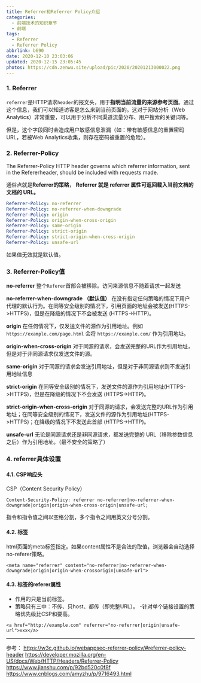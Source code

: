 ```yaml
---
title: Referrer和Referrer Policy介绍
categories:
  - 前端技术的知识章节
  - 前端
tags:
  - Referrer
  - Referrer Policy
abbrlink: b690
date: 2020-12-10 23:03:06
updated: 2020-12-15 23:05:45
photos: https://cdn.zenwu.site/upload/pic/2020/20201213000022.png
---
```

### 1. Referrer

`referrer`是HTTP请求`header`的报文头，用于**指明当前流量的来源参考页面**。通过这个信息，我们可以知道访客是怎么来到当前页面的。这对于网站分析（Web Analytics）非常重要，可以用于分析不同渠道流量分布、用户搜索的关键词等。

但是，这个字段同时会造成用户敏感信息泄漏（如：带有敏感信息的重置密码URL，若被Web Analytics收集，则存在密码被重置的危险）。

### 2. Referrer-Policy

The Referrer-Policy HTTP header governs which referrer information, sent in the Refererheader, should be included with requests made.

通俗点就是**Referrer的策略**， **Referrer 就是 referrer 属性可返回载入当前文档的文档的 URL。**

<!-- more -->

``` yaml
Referrer-Policy: no-referrer
Referrer-Policy: no-referrer-when-downgrade
Referrer-Policy: origin
Referrer-Policy: origin-when-cross-origin
Referrer-Policy: same-origin
Referrer-Policy: strict-origin
Referrer-Policy: strict-origin-when-cross-origin
Referrer-Policy: unsafe-url
```

如果值无效就是默认值。

### 3. Referrer-Policy值

**no-referrer**
整个`Referer`首部会被移除。访问来源信息不随着请求一起发送

**no-referrer-when-downgrade （默认值）**
在没有指定任何策略的情况下用户代理的默认行为。在同等安全级别的情况下，引用页面的地址会被发送(HTTPS->HTTPS)，但是在降级的情况下不会被发送 (HTTPS->HTTP)。

**origin**
在任何情况下，仅发送文件的源作为引用地址。例如 `https://example.com/page.html` 会将 `https://example.com/` 作为引用地址。

**origin-when-cross-origin**
对于同源的请求，会发送完整的URL作为引用地址，但是对于非同源请求仅发送文件的源。

**same-origin**
对于同源的请求会发送引用地址，但是对于非同源请求则不发送引用地址信息

**strict-origin**
在同等安全级别的情况下，发送文件的源作为引用地址(HTTPS->HTTPS)，但是在降级的情况下不会发送 (HTTPS->HTTP)。

**strict-origin-when-cross-origin**
对于同源的请求，会发送完整的URL作为引用地址；在同等安全级别的情况下，发送文件的源作为引用地址(HTTPS->HTTPS)；在降级的情况下不发送此首部 (HTTPS->HTTP)。

**unsafe-url**
无论是同源请求还是非同源请求，都发送完整的 URL（移除参数信息之后）作为引用地址。（最不安全的策略了）

### 4. referrer具体设置

#### 4.1. CSP响应头

CSP（Content Security Policy）

```
Content-Security-Policy: referrer no-referrer|no-referrer-when-downgrade|origin|origin-when-cross-origin|unsafe-url;
```

指令和指令值之间以空格分割，多个指令之间用英文分号分割。

#### 4.2. 标签

html页面的meta标签指定。如果content属性不是合法的取值，浏览器会自动选择no-referer策略。

```
<meta name="referrer" content="no-referrer|no-referrer-when-downgrade|origin|origin-when-crossorigin|unsafe-url">
```

#### 4.3. 标签的referer属性

- 作用的只是当前标签。
- 策略只有三中：不传、只host、都传（即完整URL）。
-针对单个链接设置的策略优先级比CSP和要高。

```
<a href="http://example.com" referrer="no-referrer|origin|unsafe-url">xxx</a>
```

---

参考：
<https://w3c.github.io/webappsec-referrer-policy/#referrer-policy-header>
<https://developer.mozilla.org/en-US/docs/Web/HTTP/Headers/Referrer-Policy>
<https://www.jianshu.com/p/92bd520c0f8f>
<https://www.cnblogs.com/amyzhu/p/9716493.html>
